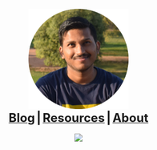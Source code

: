 <link rel="icon" href="https://gs1293.github.io/favicon.ico?v=2"/>

<p align="center">
  <img width="200" height="200" src="image/gaurav.png"><br>
  <b>
  <a href="https://gs1293.github.io/blog/blog.html"> <font size="+2">Blog</font></a> <font size="+2">|</font>
  <a href="https://gs1293.github.io/resource/resource.html"> <font size="+2">Resources</font></a> <font size="+2">|</font>
  <a href="https://gs1293.github.io/about/about.html"> <font size="+2">About</font></a>
  <br><br>
  <img src="https://media2.giphy.com/media/xTiTnxpQ3ghPiB2Hp6/giphy.gif">
  </b>
</p>
